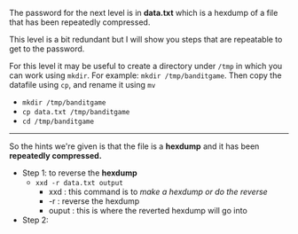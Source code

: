 The password for the next level is in **data.txt** which is a hexdump of a file that has been repeatedly compressed.

This level is a bit redundant but I will show you steps that are repeatable to get to the password. 

For this level it may be useful to create a directory under `/tmp` in which you can work using `mkdir`. For example: `mkdir /tmp/banditgame`. Then copy the datafile using `cp`, and rename it using `mv`
- `mkdir /tmp/banditgame`
- `cp data.txt /tmp/banditgame`
- `cd /tmp/banditgame`

- - -

So the hints we're given is that the file is a **hexdump** and it has been **repeatedly compressed.**
- Step 1: to reverse the **hexdump**
    -  `xxd -r data.txt output`
        - xxd : this command is to *make a hexdump or do the reverse*
        - -r : reverse the hexdump
        - ouput : this is where the reverted hexdump will go into
- Step 2:
